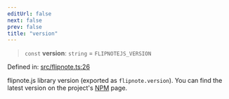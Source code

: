 ```yaml
---
editUrl: false
next: false
prev: false
title: "version"
---
```


> `const` **version**: `string` = `FLIPNOTEJS_VERSION`

Defined in: [src/flipnote.ts:26](https://github.com/jaames/flipnote.js/blob/70a96e94737c1e7105e9b3794d97b5baff2fd78b/src/flipnote.ts#L26)

flipnote.js library version (exported as `flipnote.version`).
You can find the latest version on the project's [NPM](https://www.npmjs.com/package/flipnote.js) page.
